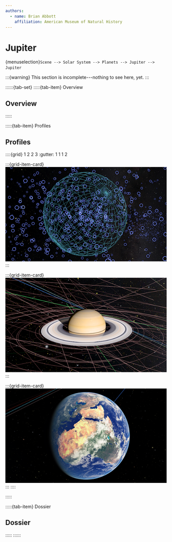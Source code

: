 ```yaml
---
authors:
  - name: Brian Abbott
    affiliation: American Museum of Natural History
---
```



# Jupiter

{menuselection}`Scene --> Solar System --> Planets --> Jupiter --> Jupiter`


:::{warning}
This section is incomplete---nothing to see here, yet.
:::




::::::{tab-set}
:::::{tab-item} Overview

## Overview


:::::


:::::{tab-item} Profiles

## Profiles

::::{grid} 1 2 2 3
:gutter: 1 1 1 2

:::{grid-item-card} [](/profiles/default/index)
[![default profile](/profiles/default/profile_default_icon.png)](/profiles/default/index)
:::


:::{grid-item-card} [](/profiles/default-full/index)
[![default-full profile](/profiles/default-full/profile_default_full_icon.png)](/profiles/default-full/index)
:::


:::{grid-item-card} [](/profiles/offline/index)
[![offline profile](/profiles/offline/profile_offline_icon.png)](/profiles/offline/index)
:::
::::

:::::


:::::{tab-item} Dossier

## Dossier
:::::
::::::

